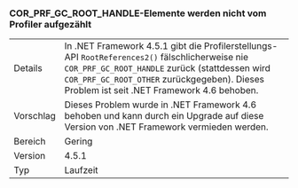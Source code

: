 ### <a name="corprfgcroothandles-are-not-being-enumerated-by-profilers"></a>COR_PRF_GC_ROOT_HANDLE-Elemente werden nicht vom Profiler aufgezählt

|   |   |
|---|---|
|Details|In .NET Framework 4.5.1 gibt die Profilerstellungs-API <code>RootReferences2()</code> fälschlicherweise nie <code>COR_PRF_GC_ROOT_HANDLE</code> zurück (stattdessen wird <code>COR_PRF_GC_ROOT_OTHER</code> zurückgegeben). Dieses Problem ist seit .NET Framework 4.6 behoben.|
|Vorschlag|Dieses Problem wurde in .NET Framework 4.6 behoben und kann durch ein Upgrade auf diese Version von .NET Framework vermieden werden.|
|Bereich|Gering|
|Version|4.5.1|
|Typ|Laufzeit|

